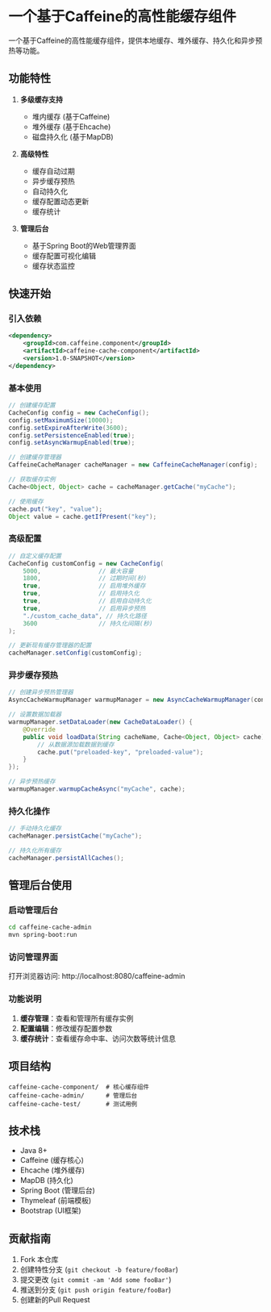 # 一个基于Caffeine的高性能缓存组件
一个基于Caffeine的高性能缓存组件，提供本地缓存、堆外缓存、持久化和异步预热等功能。

## 功能特性

1. **多级缓存支持**
   - 堆内缓存 (基于Caffeine)
   - 堆外缓存 (基于Ehcache)
   - 磁盘持久化 (基于MapDB)

2. **高级特性**
   - 缓存自动过期
   - 异步缓存预热
   - 自动持久化
   - 缓存配置动态更新
   - 缓存统计

3. **管理后台**
   - 基于Spring Boot的Web管理界面
   - 缓存配置可视化编辑
   - 缓存状态监控

## 快速开始

### 引入依赖

```xml
<dependency>
    <groupId>com.caffeine.component</groupId>
    <artifactId>caffeine-cache-component</artifactId>
    <version>1.0-SNAPSHOT</version>
</dependency>
```

### 基本使用

```java
// 创建缓存配置
CacheConfig config = new CacheConfig();
config.setMaximumSize(10000);
config.setExpireAfterWrite(3600);
config.setPersistenceEnabled(true);
config.setAsyncWarmupEnabled(true);

// 创建缓存管理器
CaffeineCacheManager cacheManager = new CaffeineCacheManager(config);

// 获取缓存实例
Cache<Object, Object> cache = cacheManager.getCache("myCache");

// 使用缓存
cache.put("key", "value");
Object value = cache.getIfPresent("key");
```

### 高级配置

```java
// 自定义缓存配置
CacheConfig customConfig = new CacheConfig(
    5000,                // 最大容量
    1800,                // 过期时间(秒)
    true,                // 启用堆外缓存
    true,                // 启用持久化
    true,                // 启用自动持久化
    true,                // 启用异步预热
    "./custom_cache_data", // 持久化路径
    3600                 // 持久化间隔(秒)
);

// 更新现有缓存管理器的配置
cacheManager.setConfig(customConfig);
```

### 异步缓存预热

```java
// 创建异步预热管理器
AsyncCacheWarmupManager warmupManager = new AsyncCacheWarmupManager(config);

// 设置数据加载器
warmupManager.setDataLoader(new CacheDataLoader() {
    @Override
    public void loadData(String cacheName, Cache<Object, Object> cache) {
        // 从数据源加载数据到缓存
        cache.put("preloaded-key", "preloaded-value");
    }
});

// 异步预热缓存
warmupManager.warmupCacheAsync("myCache", cache);
```

### 持久化操作

```java
// 手动持久化缓存
cacheManager.persistCache("myCache");

// 持久化所有缓存
cacheManager.persistAllCaches();
```

## 管理后台使用

### 启动管理后台

```bash
cd caffeine-cache-admin
mvn spring-boot:run
```

### 访问管理界面

打开浏览器访问: http://localhost:8080/caffeine-admin

### 功能说明

1. **缓存管理**：查看和管理所有缓存实例
2. **配置编辑**：修改缓存配置参数
3. **缓存统计**：查看缓存命中率、访问次数等统计信息

## 项目结构

```
caffeine-cache-component/  # 核心缓存组件
caffeine-cache-admin/      # 管理后台
caffeine-cache-test/       # 测试用例
```

## 技术栈

- Java 8+
- Caffeine (缓存核心)
- Ehcache (堆外缓存)
- MapDB (持久化)
- Spring Boot (管理后台)
- Thymeleaf (前端模板)
- Bootstrap (UI框架)

## 贡献指南

1. Fork 本仓库
2. 创建特性分支 (`git checkout -b feature/fooBar`)
3. 提交更改 (`git commit -am 'Add some fooBar'`)
4. 推送到分支 (`git push origin feature/fooBar`)
5. 创建新的Pull Request
